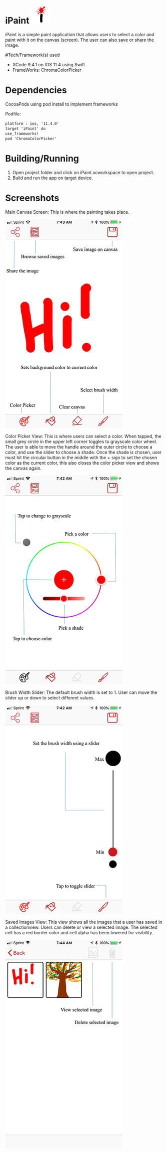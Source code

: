 # iPaint ![alt text](https://github.com/Roselai/iPaint/blob/master/iPaintIcon_60px.png)

iPaint is a simple paint application that allows users to select a color and paint with it on the canvas (screen). The user can also save or share the image.

#Tech/Framework(s) used
* XCode 9.4.1 on IOS 11.4 using Swift
* FrameWorks: ChromaColorPicker

# Dependencies

CocoaPods using pod install to implement frameworks

Podfile:
```
platform : ios, '11.4.0'
target 'iPaint' do
use_frameworks!
pod 'ChromaColorPicker'
```
# Building/Running
1. Open project folder and click on iPaint.xcworkspace to open project.
2. Build and run the app on target device.

# Screenshots

Main Canvas Screen: This is where the painting takes place.

![alt text](https://github.com/Roselai/iPaint/blob/master/mainCanvas.png)

Color Picker View: This is where users can select a color. When tapped, the small grey circle in the upper left corner toggles to grayscale color wheel. The user is able to move the handle around the outer circle to choose a color, and use the slider to choose a shade. Once the shade is chosen, user must hit the circular button in the middle with the + sign to set the chosen color as the current color, this also closes the color picker view and shows the canvas again.

![alt text](https://github.com/Roselai/iPaint/blob/master/colorPickerView.PNG)

Brush Width Slider: The default brush width is set to 1. User can move the slider up or down to select different values.

![alt text](https://github.com/Roselai/iPaint/blob/master/brushWidthSlider.png)

Saved Images View: This view shows all the images that a user has saved in a collectionview. Users can delete or view a selected image. The selected cell has a red border color and cell alpha has been lowered for visibility.

![alt text](https://github.com/Roselai/iPaint/blob/master/savedImagesView.png)

